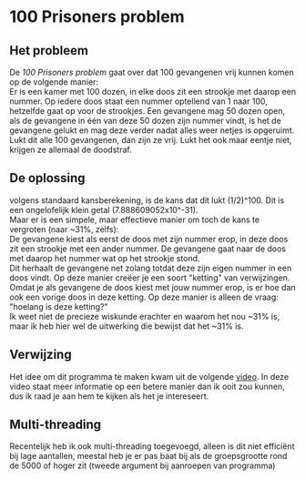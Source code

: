 # 100 Prisoners problem
## Het probleem
De *100 Prisoners problem* gaat over dat 100 gevangenen vrij kunnen komen op de volgende manier:  
Er is een kamer met 100 dozen, in elke doos zit een strookje met daarop een nummer. Op iedere doos staat een nummer optellend van 1 naar 100, hetzelfde gaat op voor de strookjes. Een gevangene mag 50 dozen open, als de gevangene in één van deze 50 dozen zijn nummer vindt, is het de gevangene gelukt en mag deze verder nadat alles weer netjes is opgeruimt. Lukt dit alle 100 gevangenen, dan zijn ze vrij. Lukt het ook maar eentje niet, krijgen ze allemaal de doodstraf.  

## De oplossing
volgens standaard kansberekening, is de kans dat dit lukt (1/2)^100. Dit is een ongelofelijk klein getal (7.888609052x10^-31).  
Maar er is een simpele, maar effectieve manier om toch de kans te vergroten (naar ~31%, zelfs):  
De gevangene kiest als eerst de doos met zijn nummer erop, in deze doos zit een strookje met een ander nummer. De gevangene gaat naar de doos met daarop het nummer wat op het strookje stond.  
Dit herhaalt de gevangene net zolang totdat deze zijn eigen nummer in een doos vindt. Op deze manier creëer je een soort "ketting" van verwijzingen. Omdat je als gevangene de doos kiest met jouw nummer erop, is er hoe dan ook een vorige doos in deze ketting. Op deze manier is alleen de vraag: "hoelang is deze ketting?"  
Ik weet niet de precieze wiskunde erachter en waarom het nou ~31% is, maar ik heb hier wel de uitwerking die bewijst dat het ~31% is.  
  
## Verwijzing
Het idee om dit programma te maken kwam uit de volgende [video](https://www.youtube.com/watch?v=iSNsgj1OCLA). In deze video staat meer informatie op een betere manier dan ik ooit zou kunnen, dus ik raad je aan hem te kijken als het je intereseert.

## Multi-threading
Recentelijk heb ik ook multi-threading toegevoegd, alleen is dit niet efficiënt bij lage aantallen, meestal heb je er pas baat bij als de groepsgrootte rond de 5000 of hoger zit (tweede argument bij aanroepen van programma)